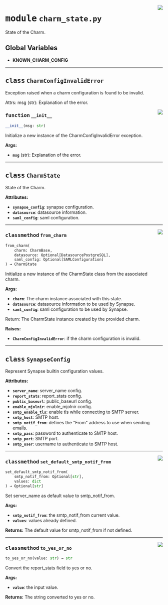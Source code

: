 <!-- markdownlint-disable -->

<a href="../src/charm_state.py#L0"><img align="right" style="float:right;" src="https://img.shields.io/badge/-source-cccccc?style=flat-square"></a>

# <kbd>module</kbd> `charm_state.py`
State of the Charm. 

**Global Variables**
---------------
- **KNOWN_CHARM_CONFIG**


---

## <kbd>class</kbd> `CharmConfigInvalidError`
Exception raised when a charm configuration is found to be invalid. 

Attrs:  msg (str): Explanation of the error. 

<a href="../src/charm_state.py#L45"><img align="right" style="float:right;" src="https://img.shields.io/badge/-source-cccccc?style=flat-square"></a>

### <kbd>function</kbd> `__init__`

```python
__init__(msg: str)
```

Initialize a new instance of the CharmConfigInvalidError exception. 



**Args:**
 
 - <b>`msg`</b> (str):  Explanation of the error. 





---

## <kbd>class</kbd> `CharmState`
State of the Charm. 



**Attributes:**
 
 - <b>`synapse_config`</b>:  synapse configuration. 
 - <b>`datasource`</b>:  datasource information. 
 - <b>`saml_config`</b>:  saml configuration. 




---

<a href="../src/charm_state.py#L139"><img align="right" style="float:right;" src="https://img.shields.io/badge/-source-cccccc?style=flat-square"></a>

### <kbd>classmethod</kbd> `from_charm`

```python
from_charm(
    charm: CharmBase,
    datasource: Optional[DatasourcePostgreSQL],
    saml_config: Optional[SAMLConfiguration]
) → CharmState
```

Initialize a new instance of the CharmState class from the associated charm. 



**Args:**
 
 - <b>`charm`</b>:  The charm instance associated with this state. 
 - <b>`datasource`</b>:  datasource information to be used by Synapse. 
 - <b>`saml_config`</b>:  saml configuration to be used by Synapse. 

Return: The CharmState instance created by the provided charm. 



**Raises:**
 
 - <b>`CharmConfigInvalidError`</b>:  if the charm configuration is invalid. 


---

## <kbd>class</kbd> `SynapseConfig`
Represent Synapse builtin configuration values. 



**Attributes:**
 
 - <b>`server_name`</b>:  server_name config. 
 - <b>`report_stats`</b>:  report_stats config. 
 - <b>`public_baseurl`</b>:  public_baseurl config. 
 - <b>`enable_mjolnir`</b>:  enable_mjolnir config. 
 - <b>`smtp_enable_tls`</b>:  enable tls while connecting to SMTP server. 
 - <b>`smtp_host`</b>:  SMTP host. 
 - <b>`smtp_notif_from`</b>:  defines the "From" address to use when sending emails. 
 - <b>`smtp_pass`</b>:  password to authenticate to SMTP host. 
 - <b>`smtp_port`</b>:  SMTP port. 
 - <b>`smtp_user`</b>:  username to authenticate to SMTP host. 




---

<a href="../src/charm_state.py#L90"><img align="right" style="float:right;" src="https://img.shields.io/badge/-source-cccccc?style=flat-square"></a>

### <kbd>classmethod</kbd> `set_default_smtp_notif_from`

```python
set_default_smtp_notif_from(
    smtp_notif_from: Optional[str],
    values: dict
) → Optional[str]
```

Set server_name as default value to smtp_notif_from. 



**Args:**
 
 - <b>`smtp_notif_from`</b>:  the smtp_notif_from current value. 
 - <b>`values`</b>:  values already defined. 



**Returns:**
 The default value for smtp_notif_from if not defined. 

---

<a href="../src/charm_state.py#L109"><img align="right" style="float:right;" src="https://img.shields.io/badge/-source-cccccc?style=flat-square"></a>

### <kbd>classmethod</kbd> `to_yes_or_no`

```python
to_yes_or_no(value: str) → str
```

Convert the report_stats field to yes or no. 



**Args:**
 
 - <b>`value`</b>:  the input value. 



**Returns:**
 The string converted to yes or no. 


